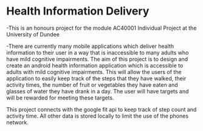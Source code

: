 # Health Information Delivery

-This is an honours project for the module AC40001 Individual Project at the University of Dundee

-There are currently many mobile applications which deliver health information to their user in a way that is inaccessible to many adults who have mild cognitive impairments. The aim of this project is to design and create an android health information application which is accessible to adults with mild cognitive impairments. This will allow the users of the application to easily keep track of the steps that they have walked, their activity times, the number of fruit or vegetables they have eaten and glasses of water they have drank in a day. The user will have targets and will be rewarded for meeting these targets.

This project connects with the google fit api to keep track of step count and activity time. All other data is stored locally to limit the use of the phones network.
